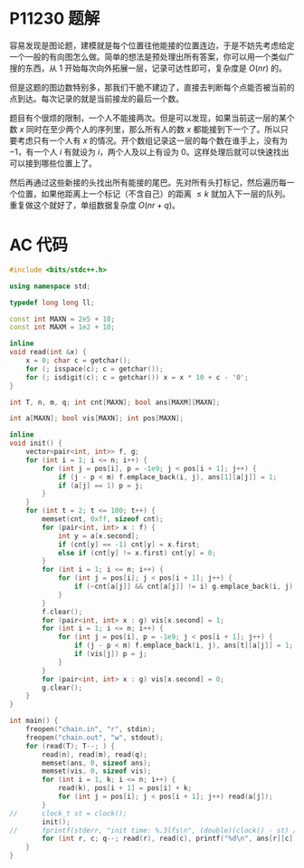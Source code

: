 # P11230 题解

容易发现是图论题，建模就是每个位置往他能接的位置连边，于是不妨先考虑给定一个一般的有向图怎么做。简单的想法是预处理出所有答案，你可以用一个类似广搜的东西，从 $1$ 开始每次向外拓展一层，记录可达性即可，复杂度是 $O(nr)$ 的。

但是这题的图边数特别多，那我们干脆不建边了，直接去判断每个点能否被当前的点到达。每次记录的就是当前接龙的最后一个数。

题目有个很烦的限制，一个人不能接两次。但是可以发现，如果当前这一层的某个数 $x$ 同时在至少两个人的序列里，那么所有人的数 $x$ 都能接到下一个了。所以只要考虑只有一个人有 $x$ 的情况。开个数组记录这一层的每个数在谁手上，没有为 $-1$，有一个人 $i$ 有就设为 $i$，两个人及以上有设为 $0$。这样处理后就可以快速找出可以接到哪些位置上了。

然后再通过这些新接的头找出所有能接的尾巴。先对所有头打标记，然后遍历每一个位置，如果他距离上一个标记（不含自己）的距离 $\le k$ 就加入下一层的队列。重复做这个就好了，单组数据复杂度 $O(nr+q)$。

# AC 代码

```cpp
#include <bits/stdc++.h>

using namespace std;

typedef long long ll;

const int MAXN = 2e5 + 10;
const int MAXM = 1e2 + 10;

inline 
void read(int &x) {
	x = 0; char c = getchar();
	for (; isspace(c); c = getchar());
	for (; isdigit(c); c = getchar()) x = x * 10 + c - '0';
}

int T, n, m, q; int cnt[MAXN]; bool ans[MAXM][MAXN];

int a[MAXN]; bool vis[MAXN]; int pos[MAXN];

inline 
void init() {
	vector<pair<int, int>> f, g;
	for (int i = 1; i <= n; i++) {
		for (int j = pos[i], p = -1e9; j < pos[i + 1]; j++) {
			if (j - p < m) f.emplace_back(i, j), ans[1][a[j]] = 1;
			if (a[j] == 1) p = j;
		}
	}
	for (int t = 2; t <= 100; t++) {
		memset(cnt, 0xff, sizeof cnt);
		for (pair<int, int> x : f) {
			int y = a[x.second];
			if (cnt[y] == -1) cnt[y] = x.first;
			else if (cnt[y] != x.first) cnt[y] = 0;
		}
		for (int i = 1; i <= n; i++) {
			for (int j = pos[i]; j < pos[i + 1]; j++) {
				if (~cnt[a[j]] && cnt[a[j]] != i) g.emplace_back(i, j);
			}
		}
		f.clear();
		for (pair<int, int> x : g) vis[x.second] = 1;
		for (int i = 1; i <= n; i++) {
			for (int j = pos[i], p = -1e9; j < pos[i + 1]; j++) {
				if (j - p < m) f.emplace_back(i, j), ans[t][a[j]] = 1;
				if (vis[j]) p = j;
			}
		}
		for (pair<int, int> x : g) vis[x.second] = 0;
		g.clear();
	}
}

int main() {
	freopen("chain.in", "r", stdin);
	freopen("chain.out", "w", stdout);
	for (read(T); T--; ) {
		read(n), read(m), read(q);
		memset(ans, 0, sizeof ans);
		memset(vis, 0, sizeof vis);
		for (int i = 1, k; i <= n; i++) {
			read(k), pos[i + 1] = pos[i] + k;
			for (int j = pos[i]; j < pos[i + 1]; j++) read(a[j]);
		}
//		clock_t st = clock();
		init();
//		fprintf(stderr, "init time: %.3lfs\n", (double)(clock() - st) / CLOCKS_PER_SEC);
		for (int r, c; q--; read(r), read(c), printf("%d\n", ans[r][c]));
	}
}

```